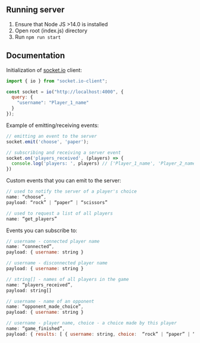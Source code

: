 ## Running server
1. Ensure that Node JS >14.0 is installed
2. Open root (index.js) directory
3. Run ```npm run start```

## Documentation
Initialization of [socket.io](http://socket.io/) client:

```jsx
import { io } from "socket.io-client";

const socket = io("http://localhost:4000", {
  query: {
    "username": "Player_1_name"
  }
});
```

Example of emitting/receiving events:

```jsx
// emitting an event to the server
socket.emit('choose', 'paper');

// subscribing and receiving a server event
socket.on('players_received', (players) => {
  console.log('players: ', players) // ['Player_1_name', 'Player_2_name']
})
```

Custom events that you can emit to the server:

```jsx
// used to notify the server of a player's choice
name: “choose”,
payload: “rock” | “paper” | “scissors”
```

```jsx
// used to request a list of all players
name: “get_players”
```

Events you can subscribe to:

```jsx
// username - connected player name
name: “connected”,
payload: { username: string }

// username - disconnected player name
payload: { username: string }

// string[] - names of all players in the game
name: “players_received”,
payload: string[]

// username - name of an opponent
name: “opponent_made_choice”,
payload: { username: string }

// username - player name, choice - a choice made by this player
name: “game_finished”,
payload: { results: [ { username: string, choice:  “rock” | “paper” | “scissors” } ] }
```
